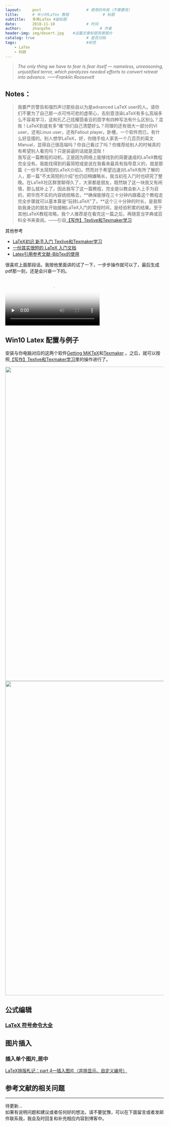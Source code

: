 ```yaml
---
layout:     post                    # 使用的布局（不需要改）
title:      # 半小时LaTex 教程               # 标题 
subtitle:   多用LaTex #副标题
date:       2018-11-10              # 时间
author:     zhangzhe                      # 作者
header-img: img/desert.jpg    #这篇文章标题背景图片
catalog: true                       # 是否归档
tags:                               #标签
    - LaTex
    - 科研
---
```

 > *The only thing we have to fear is fear itself — nameless, unreasoning, unjustified terror, which paralyzes needed efforts to convert retreat into advance. ——Franklin Roosevelt*


## Notes：  
>我要严厉警告和强烈声讨那些自以为是advanced LaTeX user的人。请你们不要为了自己那一点可怜可悲的虚荣心，去刻意渲染LaTeX有多么高端多么不容易学习，这和孔乙己炫耀茴香豆的茴字有四种写法有什么区别么？混账！LaTeX到底有多“难”你们自己清楚好么？同理的还有很大一部分的VI user，还有Linux user，还有Fallout player。卧槽，一个软件而已，有什么好显摆的。别人想学LaTeX，好，你随手给人家丢一个几百页的英文Manual，显得自己很高端吗？你自己看过了吗？你推荐给别人的时候真的有希望别人看完吗？只是装逼的话就是混账！   
我写这一篇教程的动机，正是因为网络上能够找到的简要速成的LaTeX教程完全没有。我能找得到的最简短或是说在我看来最具有指导意义的，就是那篇《一份不太简短的LaTeX介绍》。然而对于希望迅速对LaTeX有所了解的人，那一篇“不太简短的介绍”也仍旧稍嫌略长，我当初在入门时也研究了整晚。在LaTeX社区群里聊得久了，大家都是朋友，既然缺了这一块我又有闲情，那么就补上了。因此我写了这一篇教程，完全是以教会新人上手为目的，把华而不实的内容统统略去，**确保能够在三十分钟内跟着这个教程走完全步骤就可以基本算是“玩转LaTeX”了。**这个三十分钟的时长，是我帮助我身边的朋友开始接触LaTeX入门的常规时间，是经验积累的结果。至于其他LaTeX教程攻略，我个人推荐是在看完这一篇之后，再随意当字典或百科全书来查阅。——引自[【写作】Texlive和Texmaker学习](https://blog.csdn.net/zb1165048017/article/details/52785177)  

其他参考
- [LaTeX初识 新手入门 Texlive和Texmaker学习](https://www.cnblogs.com/hellowooorld/p/6971974.html)  
- [一份其实很短的 LaTeX 入门文档 ](https://liam0205.me/2014/09/08/latex-introduction/)    
- [Latex引用参考文献-BibTex的使用](https://blog.csdn.net/caiandyong/article/details/70258670)


很喜欢上面那段话。我按他里面讲的试了一下，一步步操作就可以了，最后生成pdf那一刻，还是会兴奋一下的。

<video id="video" controls="" preload="none" poster="https://raw.githubusercontent.com/PhilosopherZ/ImgeBed/master/Imges/post-latex3.jpg">
    <source id="mp4" src="https://github.com/PhilosopherZ/ImgeBed/blob/master/Imges/post-latex-video.mp4"
    type="video/mp4">
</video>


## Win10 Latex 配置与例子

安装与你电脑对应的这两个软件[Getting MiKTeX](https://miktex.org/download)和[Texmaker](http://www.xm1math.net/texmaker/download.html)
。之后，就可以按照[【写作】Texlive和Texmaker学习](https://blog.csdn.net/zb1165048017/article/details/52785177)里的操作进行了。
<center>
    <img src="https://raw.githubusercontent.com/PhilosopherZ/ImgeBed/master/Imges/post-latex1.jpg?token=Afj4-f2aYqSaQ4Y0VvDHOHFfxCTlOCssks5b3li3wA%3D%3D" width="1000" height="1000">
</center>
<center>
    <img src="https://raw.githubusercontent.com/PhilosopherZ/ImgeBed/master/Imges/post-latex2.jpg?token=Afj4-Yo4L1nwPZAFJxPnLuSQBMsj_Xixks5b3loMwA%3D%3D" width="1000" height="1000">
</center>

## 公式编辑
### [LaTeX 符号命令大全](https://www.cnblogs.com/Coolxxx/p/5982439.html)




## 图片插入

### 插入单个图片,居中

[LaTeX排版札记：part 4—插入图片（并排显示、自定义编号）](https://zhuanlan.zhihu.com/p/32925549)




## 参考文献的相关问题  






  

---
待更新...  
如果有说明问题和建议或者任何好的想法，请不要犹豫，可以在下面留言或者发邮件联系我，我会及时回复和补充相应内容到博客中。

